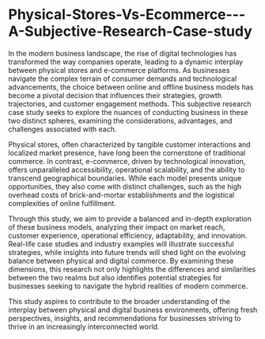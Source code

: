 # Physical-Stores-Vs-Ecommerce---A-Subjective-Research-Case-study

In the modern business landscape, the rise of digital technologies has transformed the way companies operate, leading to a dynamic interplay between physical stores and e-commerce platforms. 
As businesses navigate the complex terrain of consumer demands and technological advancements, the choice between online and offline business models has become a pivotal decision that influences their strategies, 
growth trajectories, and customer engagement methods. This subjective research case study seeks to explore the nuances of conducting business in these two distinct spheres, examining the considerations, advantages,
and challenges associated with each.

Physical stores, often characterized by tangible customer interactions and localized market presence, have long been the cornerstone of traditional commerce. In contrast, e-commerce, driven by technological innovation,
offers unparalleled accessibility, operational scalability, and the ability to transcend geographical boundaries. While each model presents unique opportunities, they also come with distinct challenges, such as the 
high overhead costs of brick-and-mortar establishments and the logistical complexities of online fulfillment.

Through this study, we aim to provide a balanced and in-depth exploration of these business models, analyzing their impact on market reach, customer experience, operational efficiency, adaptability, and innovation.
Real-life case studies and industry examples will illustrate successful strategies, while insights into future trends will shed light on the evolving balance between physical and digital commerce. By examining these 
dimensions, this research not only highlights the differences and similarities between the two realms but also identifies potential strategies for businesses seeking to navigate the hybrid realities of modern commerce.

This study aspires to contribute to the broader understanding of the interplay between physical and digital business environments, offering fresh perspectives, insights, and recommendations for businesses striving to 
thrive in an increasingly interconnected world.
